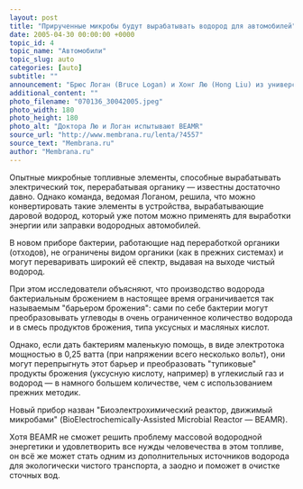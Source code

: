 ```yaml
---
layout: post
title: "Прирученные микробы будут вырабатывать водород для автомобилей"
date: 2005-04-30 00:00:00 +0000
topic_id: 4
topic_name: "Автомобили"
topic_slug: auto
categories: [auto]
subtitle: ""
announcement: "Брюс Логан (Bruce Logan) и Хонг Лю (Hong Liu) из университета Пенсильвании (Pennsylvania State University), а также Стивен Грот (Stephen Grot), глава американской компании Ion Power разработали уникальный тип микробных элементов, способных вырабатывать водород из биомассы, причём — вчетверо интенсивнее, чем это можно было бы сделать обычным брожением."
additional_content: ""
photo_filename: "070136_30042005.jpeg"
photo_width: 180
photo_height: 180
photo_alt: "Доктора Лю и Логан испытывают BEAMR"
source_url: "http://www.membrana.ru/lenta/?4557"
source_text: "Membrana.ru"
author: "Membrana.ru"
---
```

Опытные микробные топливные элементы, способные вырабатывать электрический ток, перерабатывая органику — известны достаточно давно. Однако команда, ведомая Логаном, решила, что можно конвертировать такие элементы в устройства, вырабатывающие даровой водород, который уже потом можно применять для выработки энергии или заправки водородных автомобилей.

В новом приборе бактерии, работающие над переработкой органики (отходов), не ограничены видом органики (как в прежних системах) и могут переваривать широкий её спектр, выдавая на выходе чистый водород.

При этом исследователи объясняют, что производство водорода бактериальным брожением в настоящее время ограничивается так называемым "барьером брожения": сами по себе бактерии могут преобразовывать углеводы в очень ограниченное количество водорода и в смесь продуктов брожения, типа уксусных и масляных кислот.

Однако, если дать бактериям маленькую помощь, в виде электротока мощностью в 0,25 ватта (при напряжении всего несколько вольт), они могут перепрыгнуть этот барьер и преобразовать "тупиковые" продукты брожения (уксусную кислоту, например) в углекислый газ и водород — в намного большем количестве, чем с использованием прежних методик.

Новый прибор назван "Биоэлектрохимический реактор, движимый микробами" (BioElectrochemically-Assisted Microbial Reactor — BEAMR).

Хотя BEAMR не сможет решить проблему массовой водородной энергетики и удовлетворить все нужды человечества в этом топливе, он всё же может стать одним из дополнительных источников водорода для экологически чистого транспорта, а заодно и поможет в очистке сточных вод.
